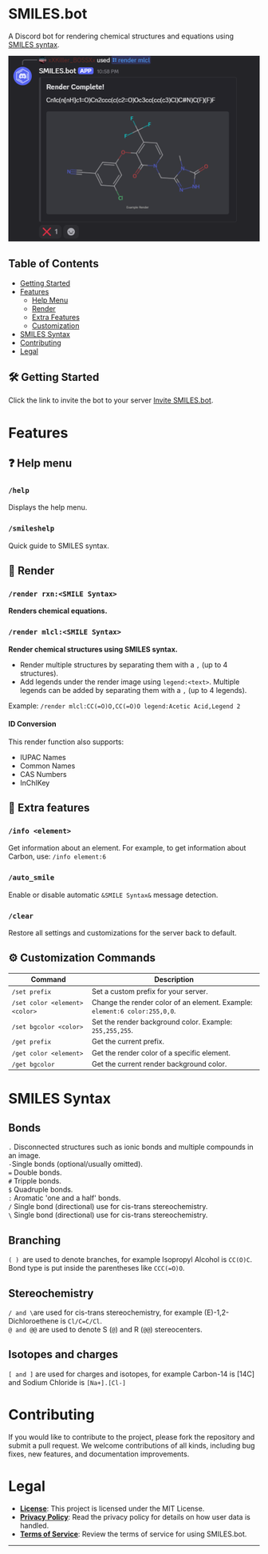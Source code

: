# SMILES.bot

A Discord bot for rendering chemical structures and equations using [SMILES syntax](##smiles-syntax).

<p align="center">
<img src = "./assets/Demo.png" />
</p>

## Table of Contents
- [Getting Started](#getting-started)
- [Features](#features)
  - [Help Menu](#help-menu)
  - [Render](#render)
  - [Extra Features](#extra-features)
  - [Customization](#customization)
- [SMILES Syntax](#smiles-syntax)
- [Contributing](#contributing)
- [Legal](#legal)

## 🛠️ Getting Started
Click the link to invite the bot to your server [Invite SMILES.bot](https://discord.com/oauth2/authorize?client_id=1347275416225976333&permissions=0&integration_type=0&scope=bot).

# Features
## ❓ Help menu
### `/help`
Displays the help menu.

### `/smileshelp`
Quick guide to SMILES syntax.

## 🧪 Render
### `/render rxn:<SMILE Syntax>`
**Renders chemical equations.**

### `/render mlcl:<SMILE Syntax>`
**Render chemical structures using SMILES syntax.**
- Render multiple structures by separating them with a `,` (up to 4 structures).
- Add legends under the render image using `legend:<text>`. Multiple legends can be added by separating them with a `,` (up to 4 legends).

Example:
`/render mlcl:CC(=O)O,CC(=O)O legend:Acetic Acid,Legend 2`

#### ID Conversion
This render function also supports:
- IUPAC Names
- Common Names
- CAS Numbers
- InChIKey

## 🌟 Extra features
### `/info <element>`
Get information about an element. For example, to get information about Carbon, use: `/info element:6`
### `/auto_smile`
Enable or disable automatic `&SMILE Syntax&` message detection.
### `/clear`
Restore all settings and customizations for the server back to default.

## ⚙️ Customization Commands

| Command                  | Description                                                                 |
|--------------------------|-----------------------------------------------------------------------------|
| `/set prefix`            | Set a custom prefix for your server.                                       |
| `/set color <element> <color>`   | Change the render color of an element. Example: `element:6 color:255,0,0`. |
| `/set bgcolor <color>`   | Set the render background color. Example: `255,255,255`.                   |
| `/get prefix`            | Get the current prefix.                                                   |
| `/get color <element>`   | Get the render color of a specific element.                                |
| `/get bgcolor`           | Get the current render background color.                                  |

# SMILES Syntax
## Bonds
` . ` Disconnected structures such as ionic bonds and multiple compounds in an image.\
` - `Single bonds (optional/usually omitted).\
` = ` Double bonds.\
` # ` Tripple bonds.\
` $ ` Quadruple bonds.\
` : ` Aromatic 'one and a half' bonds.\
` / ` Single bond (directional) use for cis-trans stereochemistry.\
` \ ` Single bond (directional) use for cis-trans stereochemistry.
## Branching
`( ) `are used to denote branches, for example Isopropyl Alcohol is `CC(O)C`. Bond type is put inside the parentheses like `CCC(=O)O`.
## Stereochemistry
` / and \ `are used for cis-trans stereochemistry, for example (E)-1,2-Dichloroethene is `Cl/C=C/Cl`. \
` @ and @@ ` are used to denote S (`@`) and R (`@@`) stereocenters.
## Isotopes and charges
` [ and ] ` are used for charges and isotopes, for example Carbon-14 is [14C] and Sodium Chloride is `[Na+].[Cl-]`

# Contributing
If you would like to contribute to the project, please fork the repository and submit a pull request. We welcome contributions of all kinds, including bug fixes, new features, and documentation improvements.

# Legal
- **[License](./LICENSE)**: This project is licensed under the MIT License.
- **[Privacy Policy](./PRIVACY.md)**: Read the privacy policy for details on how user data is handled.
- **[Terms of Service](./TERMS.md)**: Review the terms of service for using SMILES.bot.

---